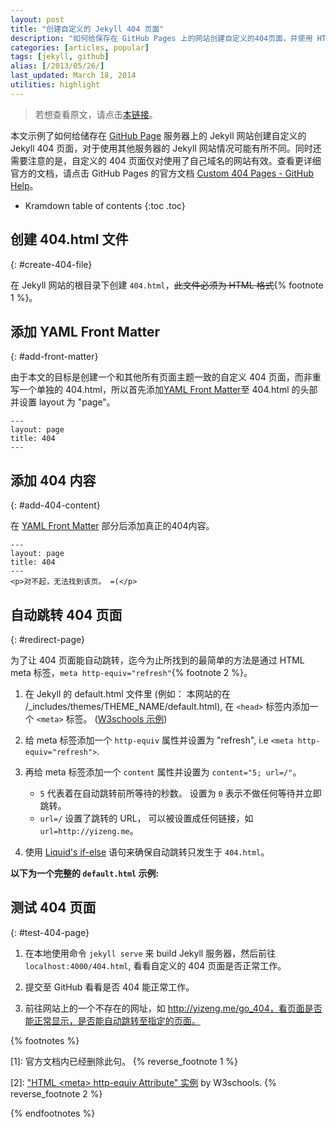 ```yaml
---
layout: post
title: "创建自定义的 Jekyll 404 页面"
description: "如何给保存在 GitHub Pages 上的网站创建自定义的404页面，并使用 HTML meta 标签使之能在一段时间后自动跳转回主页。"
categories: [articles, popular]
tags: [jekyll, github]
alias: [/2013/05/26/]
last_updated: March 18, 2014
utilities: highlight
---
```

> 若想查看原文，请点击[本链接](http://yizeng.me/2013/05/17/quick-rubygems-command-references-for-jekyll/)。

本文示例了如何给储存在 [GitHub Page](http://pages.github.com/) 服务器上的 Jekyll 网站创建自定义的 Jekyll 404 页面，对于使用其他服务器的 Jekyll 网站情况可能有所不同。同时还需要注意的是，自定义的 404 页面仅对使用了自己域名的网站有效。查看更详细官方的文档，请点击 GitHub Pages 的官方文档 [Custom 404 Pages - GitHub Help](https://help.github.com/articles/custom-404-pages)。

* Kramdown table of contents
{:toc .toc}

## 创建 404.html 文件
{: #create-404-file}

在 Jekyll 网站的根目录下创建 `404.html`，<del>此文件必须为 HTML 格式</del>{% footnote 1 %}。

## 添加 YAML Front Matter
{: #add-front-matter}

由于本文的目标是创建一个和其他所有页面主题一致的自定义 404 页面，而非重写一个单独的 404.html，所以首先添加[YAML Front Matter](http://jekyllrb.com/docs/frontmatter/)至 404.html 的头部并设置 layout 为 "page"。

	---
	layout: page
	title: 404
	---

## 添加 404 内容
{: #add-404-content}

在 [YAML Front Matter](http://jekyllrb.com/docs/frontmatter/) 部分后添加真正的404内容。

	---
	layout: page
	title: 404
	---
	<p>对不起，无法找到该页。 =(</p>

## 自动跳转 404 页面
{: #redirect-page}

为了让 404 页面能自动跳转，迄今为止所找到的最简单的方法是通过 HTML meta 标签，`meta http-equiv="refresh"`{% footnote 2 %}。

1. 在 Jekyll 的 default.html 文件里 (例如： 本网站的在 /_includes/themes/THEME_NAME/default.html), 在 `<head>` 标签内添加一个 `<meta>` 标签。 ([W3schools 示例](http://www.w3schools.com/tags/att_meta_http_equiv.asp))

2. 给 meta 标签添加一个 `http-equiv` 属性并设置为 "refresh", i.e `<meta http-equiv="refresh">`.

3. 再给 meta 标签添加一个 `content` 属性并设置为 `content="5; url=/"`。
	- `5` 代表着在自动跳转前所等待的秒数。 设置为 `0` 表示不做任何等待并立即跳转。
	- `url=/` 设置了跳转的 URL， 可以被设置成任何链接，如 `url=http://yizeng.me`。

4. 使用 [Liquid's if-else](http://wiki.shopify.com/Liquid#If_.2F_Else_.2F_Unless) 语句来确保自动跳转只发生于 `404.html`。

<script src="https://gist.github.com/yizeng/a4f26459bc8795476ed4.js"></script>

**以下为一个完整的 `default.html` 示例:**

<script src="https://gist.github.com/yizeng/5428d29c3d5af224475b.js"></script>

## 测试 404 页面
{: #test-404-page}

1. 在本地使用命令 `jekyll serve` 来 build Jekyll 服务器，然后前往 `localhost:4000/404.html`, 看看自定义的 404 页面是否正常工作。

2. 提交至 GitHub 看看是否 404 能正常工作。

3. 前往网站上的一个不存在的网址，如 http://yizeng.me/go_404，看页面是否能正常显示，是否能自动跳转至指定的页面。

{% footnotes %}
<p id="footnote-1">
[1]: 官方文档内已经删除此句。
{% reverse_footnote 1 %}
</p>
<p id="footnote-2">
[2]: <a href="http://www.w3schools.com/tags/att_meta_http_equiv.asp">"HTML &lt;meta&gt; http-equiv Attribute" 实例</a> by W3schools.
{% reverse_footnote 2 %}
</p>
{% endfootnotes %}
